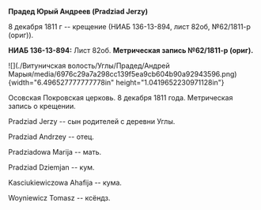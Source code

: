 **Прадед Юрый Андреев (Pradziad Jerzy)**

8 декабря 1811 г -- крещение (НИАБ 136-13-894, лист 82об, №62/1811-р
(ориг)).

**НИАБ 136-13-894:** Лист 82об. **Метрическая запись №62/1811-р
(ориг).**

![](./Витуничская волость/Углы/Прадед/Андрей Марыя/media/6976c29a7a298cc139f5ea9cb604b90a92943596.png){width="6.496527777777778in"
height="1.0419652230971128in"}

Осовская Покровская церковь. 8 декабря 1811 года. Метрическая запись о
крещении.

Pradziad Jerzy -- сын родителей с деревни Углы.

Pradziad Andrzey -- отец.

Pradziadowa Marija -- мать.

Pradziad Dziemjan -- кум.

Kasciukiewiczowa Ahafija -- кума.

Woyniewicz Tomasz -- ксёндз.
